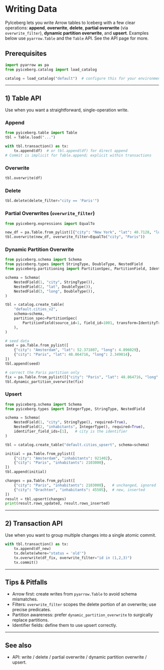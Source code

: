 <!--
Licensed to the Apache Software Foundation (ASF) under one or more
contributor license agreements.  See the NOTICE file distributed with
this work for additional information regarding copyright ownership.
The ASF licenses this file to You under the Apache License, Version 2.0
(the "License"); you may not use this file except in compliance with
the License.  You may obtain a copy of the License at

    http://www.apache.org/licenses/LICENSE-2.0

Unless required by applicable law or agreed to in writing, software
distributed under the License is distributed on an "AS IS" BASIS,
WITHOUT WARRANTIES OR CONDITIONS OF ANY KIND, either express or implied.
See the License for the specific language governing permissions and
limitations under the License.
-->




# Writing Data

PyIceberg lets you write Arrow tables to Iceberg with a few clear operations: **append**, **overwrite**, **delete**, **partial overwrite** (via `overwrite_filter`), **dynamic partition overwrite**, and **upsert**. Examples below use `pyarrow.Table` and the `Table` API. See the API page for more. 

## Prerequisites
```python
import pyarrow as pa
from pyiceberg.catalog import load_catalog

catalog = load_catalog("default")  # configure this for your environment
```

---

## 1) Table API
Use when you want a straightforward, single-operation write.

### Append
```python
from pyiceberg.table import Table
tbl = Table.load("...")

with tbl.transaction() as tx:
    tx.append(df)  # or tbl.append(df) for direct append
# Commit is implicit for Table.append; explicit within transactions
```

### Overwrite
```python
tbl.overwrite(df)
```

### Delete
```python
tbl.delete(delete_filter="city == 'Paris'")
```

### Partial Overwrites (`overwrite_filter`)
```python
from pyiceberg.expressions import EqualTo

new_df = pa.Table.from_pylist([{"city": "New York", "lat": 40.7128, "long": 74.0060}])
tbl.overwrite(new_df, overwrite_filter=EqualTo("city", "Paris"))
```

### Dynamic Partition Overwrite
```python
from pyiceberg.schema import Schema
from pyiceberg.types import StringType, DoubleType, NestedField
from pyiceberg.partitioning import PartitionSpec, PartitionField, IdentityTransform

schema = Schema(
    NestedField(1, "city", StringType()),
    NestedField(2, "lat", DoubleType()),
    NestedField(3, "long", DoubleType()),
)

tbl = catalog.create_table(
    "default.cities_v2",
    schema=schema,
    partition_spec=PartitionSpec(
        PartitionField(source_id=1, field_id=1001, transform=IdentityTransform(), name="city_identity")
    ),
)

# seed data
seed = pa.Table.from_pylist([
    {"city": "Amsterdam", "lat": 52.371807, "long": 4.896029},
    {"city": "Paris", "lat": 48.864716, "long": 2.349014},
])
tbl.append(seed)

# correct the Paris partition only
fix = pa.Table.from_pylist([{"city": "Paris", "lat": 48.864716, "long": 2.349014}])
tbl.dynamic_partition_overwrite(fix)
```

### Upsert
```python
from pyiceberg.schema import Schema
from pyiceberg.types import IntegerType, StringType, NestedField

schema = Schema(
    NestedField(1, "city", StringType(), required=True),
    NestedField(2, "inhabitants", IntegerType(), required=True),
    identifier_field_ids=[1],   # city is the identifier
)

tbl = catalog.create_table("default.cities_upsert", schema=schema)

initial = pa.Table.from_pylist([
    {"city": "Amsterdam", "inhabitants": 921402},
    {"city": "Paris", "inhabitants": 2103000},
])
tbl.append(initial)

changes = pa.Table.from_pylist([
    {"city": "Paris", "inhabitants": 2103000},   # unchanged, ignored
    {"city": "Drachten", "inhabitants": 45505},  # new, inserted
])
result = tbl.upsert(changes)
print(result.rows_updated, result.rows_inserted)
```

---

## 2) Transaction API
Use when you want to group multiple changes into a single atomic commit.

```python
with tbl.transaction() as tx:
    tx.append(df_new)
    tx.delete(where="status = 'old'")
    tx.overwrite(df_fix, overwrite_filter="id in (1,2,3)")
    tx.commit()
```

---

## Tips & Pitfalls
- Arrow first: create writes from `pyarrow.Table` to avoid schema mismatches.  
- Filters: `overwrite_filter` scopes the delete portion of an overwrite; use precise predicates.  
- Partition awareness: prefer `dynamic_partition_overwrite` to surgically replace partitions.  
- Identifier fields: define them to use upsert correctly.  

---

## See also
- API: write / delete / partial overwrite / dynamic partition overwrite / upsert.
